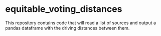 # equitable_voting_distances
This repository contains code that will read a list of sources and output a pandas dataframe with the driving distances between them.
